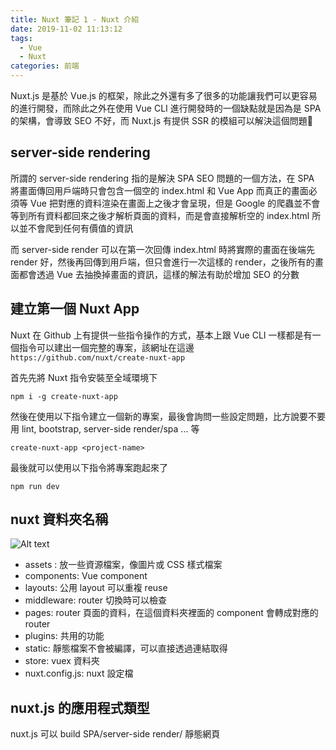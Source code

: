 ```yaml
---
title: Nuxt 筆記 1 - Nuxt 介紹
date: 2019-11-02 11:13:12
tags:
  - Vue
  - Nuxt
categories: 前端
---
```


Nuxt.js 是基於 Vue.js 的框架，除此之外還有多了很多的功能讓我們可以更容易的進行開發，而除此之外在使用 Vue CLI 進行開發時的一個缺點就是因為是 SPA 的架構，會導致 SEO 不好，而 Nuxt.js 有提供 SSR 的模組可以解決這個問題

## server-side rendering
所謂的 server-side rendering 指的是解決 SPA SEO 問題的一個方法，在 SPA 將畫面傳回用戶端時只會包含一個空的 index.html 和 Vue App 而真正的畫面必須等 Vue 把對應的資料渲染在畫面上之後才會呈現，但是 Google 的爬蟲並不會等到所有資料都回來之後才解析頁面的資料，而是會直接解析空的 index.html 所以並不會爬到任何有價值的資訊

而 server-side render 可以在第一次回傳 index.html 時將實際的畫面在後端先 render 好，然後再回傳到用戶端，但只會進行一次這樣的 render，之後所有的畫面都會透過 Vue 去抽換掉畫面的資訊，這樣的解法有助於增加 SEO 的分數

## 建立第一個 Nuxt App
Nuxt 在 Github 上有提供一些指令操作的方式，基本上跟 Vue CLI 一樣都是有一個指令可以建出一個完整的專案，該網址在這邊  `https://github.com/nuxt/create-nuxt-app`

首先先將 Nuxt 指令安裝至全域環境下

```
npm i -g create-nuxt-app
```

然後在使用以下指令建立一個新的專案，最後會詢問一些設定問題，比方說要不要用 lint, bootstrap, server-side render/spa ... 等

``` 
create-nuxt-app <project-name>
```

最後就可以使用以下指令將專案跑起來了 
```
npm run dev
```

## nuxt 資料夾名稱
![Alt text](https://firebasestorage.googleapis.com/v0/b/it-blog-a274d.appspot.com/o/nuxt-1.png?alt=media&token=a034be49-2786-4494-8ffa-7f8a1cb0689a)

* assets : 放一些資源檔案，像圖片或 CSS 樣式檔案
* components: Vue component
* layouts: 公用 layout 可以重複 reuse
* middleware: router 切換時可以檢查
* pages: router 頁面的資料，在這個資料夾裡面的 component 會轉成對應的 router
* plugins: 共用的功能
* static: 靜態檔案不會被編譯，可以直接透過連結取得
* store: vuex 資料夾
* nuxt.config.js: nuxt 設定檔

## nuxt.js 的應用程式類型
nuxt.js 可以 build SPA/server-side render/ 靜態網頁